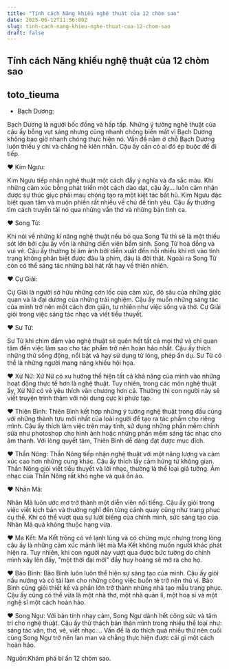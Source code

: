 ```yaml
---
title: "Tính cách Năng khiếu nghệ thuật của 12 chòm sao"
date: 2025-06-12T11:56:09Z
slug: tinh-cach-nang-khieu-nghe-thuat-cua-12-chom-sao
draft: false
---
```


## Tính cách Năng khiếu nghệ thuật của 12 chòm sao

## toto_tieuma

+ Bạch Dương:

 Bạch Dương là người bốc đồng và hấp tấp. Những ý tưởng nghệ thuật của cậu ấy bỗng vụt sáng nhưng cũng nhanh chóng biến mất vì Bạch Dương không bao giờ nhanh chóng thực hiện nó. Vấn đề nằm ở chỗ Bạch Dương luôn thiếu ý chí và chẳng hề kiên nhẫn. Cậu ấy cần có ai đó ép buộc để đi tiếp.

 ♥ Kim Ngưu:

 Kim Ngưu tiếp nhận nghệ thuật một cách đầy ý nghĩa và đa sắc màu. Khi những cảm xúc bỗng phát triển một cách dào dạt, cậu ấy... luôn cảm nhận được sự thúc giục phải mau chóng tạo ra một kiệt tác bất hủ. Kim Ngưu đặc biệt quan tâm và muộn phiền rất nhiều về chủ đề tình yêu. Cậu ấy thường tìm cách truyền tải nó qua những vần thơ và những bản tình ca.

♥ Song Tử:

Khi nói về những kĩ năng nghệ thuật nếu bỏ qua Song Tử thì sẽ là một thiếu sót lớn bởi cậu ấy vốn là những diễn viên bẩm sinh. Song Tử hoà đồng và vui vẻ. Cậu ấy thường bị ám ảnh bởi diễn xuất đến nỗi nhiều khi rơi vào tình trạng không phân biệt được đâu là phim, đâu là đời thật. Ngoài ra Song Tử còn có thể sáng tác những bài hát rất hay về thiên nhiên.


♥ Cự Giải:

Cự Giải là người sở hữu những cơn lốc của cảm xúc, độ sâu của những giác quan và là đại dương của những trải nghiệm. Cậu ấy muốn những sáng tác của mình trở nên một cách đơn giản, tự nhiên như việc sống và thở. Cự Giải giỏi trong việc sáng tác nhạc và viết tiểu thuyết.


♥ Sư Tử:

Sư Tử khi chìm đắm vào nghệ thuật sẽ quên hết tất cả mọi thứ và chỉ quan tâm đến việc làm sao cho tác phẩm trở nên hoàn hảo nhất. Cậu ấy thích những thứ sống động, nổi bật và hay sử dụng từ lóng, phép ẩn dụ. Sư Tử có thể là những người mang năng khiếu hội họa.

♥ Xử Nữ:
Xử Nữ có xu hướng thể hiện tất cả khả năng của mình vào những hoạt động thực tế hơn là nghệ thuật. Tuy nhiên, trong các môn nghệ thuật ấy, Xử Nữ có vẻ yêu thích văn chương hơn cả. Thường thì con người này sẽ viết truyện trinh thám với nội dung cực kì phức tạp.

♥ Thiên Bình:
Thiên Bình kết hợp những ý tưởng nghệ thuật trong đầu cùng với những thành tựu mới nhất của loài người để tạo ra tác phẩm cho riêng mình. Cậu ấy thích làm việc trên máy tính, sử dụng những phần mềm chỉnh sửa như photoshop cho hình ảnh hoặc những phần mềm sáng tác nhạc cho âm thanh. Với lòng quyết tâm, Thiên Bình dễ dàng đạt được mục đích.


♥ Thần Nông:
Thần Nông tiếp nhận nghệ thuật với một năng lượng và cảm xúc cao hơn những cung khác. Cậu ấy thích lấy cảm hứng từ không gian. Thần Nông giỏi viết tiểu thuyết và lời nhạc, thường là thể loại giả tưởng. Âm nhạc của Thần Nông rất khó nghe và quá ồn ào.


♥ Nhân Mã:

Nhân Mã luôn ước mơ trở thành một diễn viên nổi tiếng. Cậu ấy giỏi trong việc viết kịch bản và thường nghĩ đến từng cảnh quay cũng như trang phục cụ thể. Khi có thể vượt qua sự lười biếng của chính mình, sức sáng tạo của Nhân Mã quả không thuộc hạng vừa.
 
♥ Ma Kết:
 Ma Kết trông có vẻ lạnh lùng và có chừng mực nhưng trong lòng cậu ấy là những cảm xúc mãnh liệt mà Ma Kết không muốn người khác phát hiện ra. Tuy nhiên, khi con người này vượt qua được bức tường do chính mình xây lên đấy, "một thời đại mới" đầy huy hoàng sẽ mở ra cho họ.


♥ Bảo Bình:
Bảo Bình luôn luôn thể hiện sự sáng tạo của mình. Cậu ấy giỏi nấu nướng và có tài làm cho những công việc buồn tẻ trở nên thú vị. Bảo Bình cũng giỏi thiết kế và phần lớn trở thành những nhà tạo mẫu trang phục. Cậu ấy cũng có thể vừa là một nhà thơ, một nhà quản lí, một hoạ sĩ và một nghệ sĩ một cách hoàn hảo.


♥ Song Ngư:
Với bản tính nhạy cảm, Song Ngư dành hết công sức và tâm trí cho nghệ thuật. Cậu ấy thử thách bản thân mình trong nhiều thể loại như: sáng tác văn, thơ, vẽ, viết nhạc.... Vấn đề là do thích quá nhiều thứ nên cuối cùng Song Ngư trở nên lan man và chẳng thực hiện được cái gì một cách hoàn hảo.
 
Nguồn:Khám phá bí ẩn 12 chòm sao.